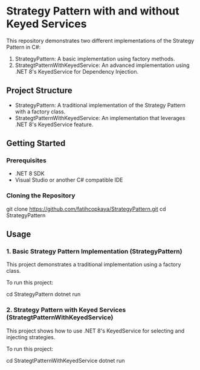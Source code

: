 # Strategy Pattern with and without Keyed Services

This repository demonstrates two different implementations of the Strategy Pattern in C#:

1. StrategyPattern: A basic implementation using factory methods.
2. StrategtPatternWithKeyedService: An advanced implementation using .NET 8's KeyedService for Dependency Injection.

## Project Structure

- StrategyPattern: A traditional implementation of the Strategy Pattern with a factory class.
- StrategtPatternWithKeyedService: An implementation that leverages .NET 8's KeyedService feature.

## Getting Started

### Prerequisites

- .NET 8 SDK
- Visual Studio or another C# compatible IDE

### Cloning the Repository

git clone https://github.com/fatihcopkaya/StrategyPattern.git
cd StrategyPattern

## Usage

### 1. Basic Strategy Pattern Implementation (StrategyPattern)

This project demonstrates a traditional implementation using a factory class.

To run this project:

cd StrategyPattern
dotnet run

### 2. Strategy Pattern with Keyed Services (StrategtPatternWithKeyedService)

This project shows how to use .NET 8's KeyedService for selecting and injecting strategies.

To run this project:

cd StrategtPatternWithKeyedService
dotnet run

 
